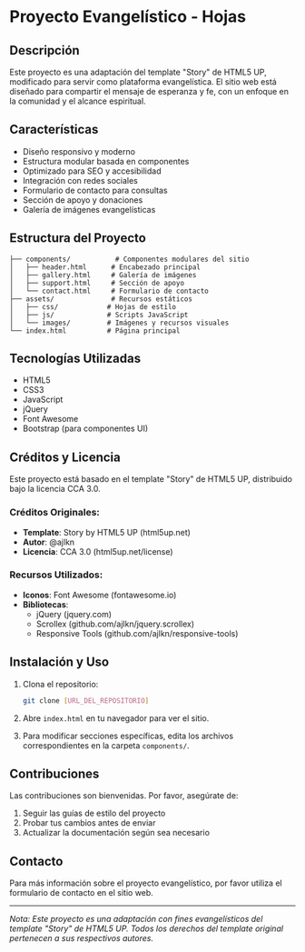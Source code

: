 # Proyecto Evangelístico - Hojas

## Descripción
Este proyecto es una adaptación del template "Story" de HTML5 UP, modificado para servir como plataforma evangelística. El sitio web está diseñado para compartir el mensaje de esperanza y fe, con un enfoque en la comunidad y el alcance espiritual.

## Características
- Diseño responsivo y moderno
- Estructura modular basada en componentes
- Optimizado para SEO y accesibilidad
- Integración con redes sociales
- Formulario de contacto para consultas
- Sección de apoyo y donaciones
- Galería de imágenes evangelísticas

## Estructura del Proyecto
```
├── components/           # Componentes modulares del sitio
│   ├── header.html      # Encabezado principal
│   ├── gallery.html     # Galería de imágenes
│   ├── support.html     # Sección de apoyo
│   └── contact.html     # Formulario de contacto
├── assets/              # Recursos estáticos
│   ├── css/            # Hojas de estilo
│   ├── js/             # Scripts JavaScript
│   └── images/         # Imágenes y recursos visuales
└── index.html          # Página principal
```

## Tecnologías Utilizadas
- HTML5
- CSS3
- JavaScript
- jQuery
- Font Awesome
- Bootstrap (para componentes UI)

## Créditos y Licencia
Este proyecto está basado en el template "Story" de HTML5 UP, distribuido bajo la licencia CCA 3.0.

### Créditos Originales:
- **Template**: Story by HTML5 UP (html5up.net)
- **Autor**: @ajlkn
- **Licencia**: CCA 3.0 (html5up.net/license)

### Recursos Utilizados:
- **Iconos**: Font Awesome (fontawesome.io)
- **Bibliotecas**:
  - jQuery (jquery.com)
  - Scrollex (github.com/ajlkn/jquery.scrollex)
  - Responsive Tools (github.com/ajlkn/responsive-tools)

## Instalación y Uso
1. Clona el repositorio:
   ```bash
   git clone [URL_DEL_REPOSITORIO]
   ```

2. Abre `index.html` en tu navegador para ver el sitio.

3. Para modificar secciones específicas, edita los archivos correspondientes en la carpeta `components/`.

## Contribuciones
Las contribuciones son bienvenidas. Por favor, asegúrate de:
1. Seguir las guías de estilo del proyecto
2. Probar tus cambios antes de enviar
3. Actualizar la documentación según sea necesario

## Contacto
Para más información sobre el proyecto evangelístico, por favor utiliza el formulario de contacto en el sitio web.

---

*Nota: Este proyecto es una adaptación con fines evangelísticos del template "Story" de HTML5 UP. Todos los derechos del template original pertenecen a sus respectivos autores.* 